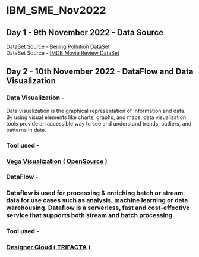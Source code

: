# IBM_SME_Nov2022

<h2> Day 1 - 9th November 2022 - Data Source </h2>

DataSet Source - <a href="https://www.kaggle.com/datasets/sid321axn/beijing-multisite-airquality-data-set">Beijing Pollution DataSet</a><br>
DataSet Source - <a href="https://www.kaggle.com/datasets/lakshmi25npathi/imdb-dataset-of-50k-movie-reviews ">IMDB Movie Review DataSet</a>
<br>


<h2> Day 2 - 10th November 2022 - DataFlow and Data Visualization </h2>

<h3> Data Visualization -  </h3>

Data visualization is the graphical representation of information and data. By using visual elements like charts, graphs, and maps, data visualization tools provide an accessible way to see and understand trends, outliers, and patterns in data. 

<h3> Tool used - <h3>  <a href="https://vega.github.io/vega/">Vega Visualization ( OpenSource ) </a>

<h3> DataFlow - <h3>

Dataflow is used for processing & enriching batch or stream data for use cases such as analysis, machine learning or data warehousing. Dataflow is a serverless, fast and cost-effective service that supports both stream and batch processing.

<h3> Tool used - <h3>  <a href="https://cloud.trifacta.com/"> Designer Cloud ( TRIFACTA ) </a>


